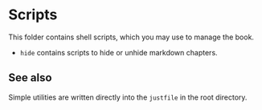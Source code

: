 # Scripts

This folder contains shell scripts, which you may use to manage the book.

- `hide` contains scripts to hide or unhide markdown chapters.

## See also

Simple utilities are written directly into the `justfile` in the root directory.

